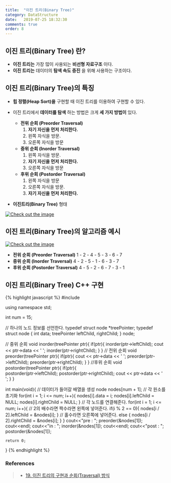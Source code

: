 ```yaml
---
title:  "이진 트리(Binary Tree)"
category: DataStructure
date:   2019-07-25 18:32:30
comments: true
order: 8
---
```


## 이진 트리(Binary Tree) 란?
* __이진 트리는__ 가장 많이 사용되는 __비선형 자료구조__ 이다.
* __이진 트리는__ 데이터의 __탐색 속도 증진__ 을 위해 사용하는 구조이다.

## 이진 트리(Binary Tree)의 특징
* __힙 정렬(Heap Sort)을__ 구현할 때 이진 트리를 이용하여 구현할 수 있다.
* 이진 트리에서 __데이터를 탐색__ 하는 방법은 크게 __세 가지 방법이__ 있다.
  * __전위 순회 (Preorder Traversal)__
	1. __자기 자신을 먼저 처리한다.__
	2. 왼쪽 자식을 방문.
	3. 오른쪽 자식을 방문
  * __중위 순회 (Inorder Traversal)__
  	1. 왼쪽 자식을 방문.
	2. __자기 자신을 먼저 처리한다.__
	3. 오른쪽 자식을 방문
  * __후위 순회 (Postorder Traversal)__
	1. 왼쪽 자식을 방문
	2. 오른쪽 자식을 방문.
	3. __자기 자신을 먼저 처리한다.__


* __이진트리(Binary Tree)__ 형태

<a href="{{ site.baseurl }}{{ site.datastructure_img }}/binarytreeshape.JPG" data-lightbox="falcon9-large" data-title="Check out the image">
  <img src="{{ site.baseurl }}{{ site.datastructure_img }}/binarytreeshape.JPG" title="Check out the image">
</a>

## 이진 트리(Binary Tree)의 알고리즘 예시
<a href="{{ site.baseurl }}{{ site.datastructure_img }}/binarytree.JPG" data-lightbox="falcon9-large" data-title="Check out the image">
  <img src="{{ site.baseurl }}{{ site.datastructure_img }}/binarytree.JPG" title="Check out the image">
</a>

* __전위 순회 (Preorder Traversal)__
1 - 2 - 4 - 5 - 3 - 6 - 7
* __중위 순회 (Inorder Traversal)__
4 - 2 - 5 - 1 - 6 - 3 - 7
* __후위 순회 (Postorder Traversal)__
4 - 5 - 2 - 6 - 7 - 3 - 1


## 이진 트리(Binary Tree) C++ 구현

{% highlight javascript %}
#include <iostream>

using namespace std;

int num = 15;

// 하나의 노드 정보를 선언한다.
typedef struct node *treePointer;
typedef struct node {
	int data;
	treePointer leftChild, rightChild;
} node;

// 중위 순회
void inorder(treePointer ptr){
	if(ptr){
		inorder(ptr->leftChild);
		cout << ptr->data << ' ';
		inorder(ptr->rightChild);
	}
}
// 전위 순회 
void preorder(treePointer ptr){
	if(ptr){
		cout << ptr->data << ' ';
		preorder(ptr->leftChild);
		preorder(ptr->rightChild);
	}
}
//후위 순회 
void postorder(treePointer ptr){
	if(ptr){	
		postorder(ptr->leftChild);
		postorder(ptr->rightChild);
		cout << ptr->data << ' ';
	}
}

int main(void){
	// 데이터가 들어갈 배열을 생성 
	node nodes[num + 1];
	// 각 원소를 초기화 
	for(int i = 1; i <= num; i++){
		nodes[i].data = i;
		nodes[i].leftChild = NULL;
		nodes[i].rightChild = NULL;
	}
	// 각 노드를 연결해준다. 
	for(int i = 1; i <= num; i++){
		// 2의 배수라면 짝수라면 왼쪽에 넣어준다. 
		if(i % 2 == 0){
			nodes[i / 2].leftChild = &nodes[i];
		}
		// 홀수라면 오른쪽에 넣어준다.
		else {
			nodes[i / 2].rightChild = &nodes[i];
		}
	}
	cout<<"pre : ";
	preorder(&nodes[1]);
	cout<<endl;
	cout<<"in : ";
	inorder(&nodes[1]);
	cout<<endl;
	cout<<"post : ";
	postorder(&nodes[1]); 
	
	return 0;
}
{% endhighlight %}

### References
> * <a href="https://blog.naver.com/ndb796/221233560789">19. 이진 트리의 구현과 순회(Traversal) 방식<a>